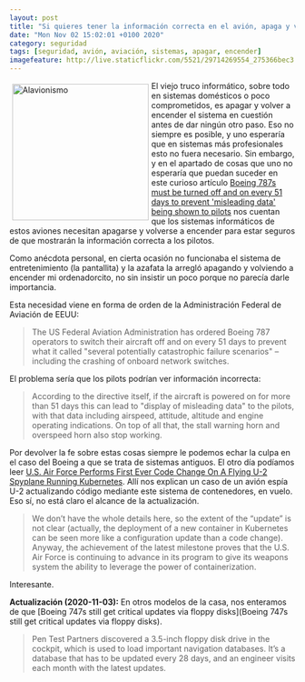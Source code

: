 ```yaml
--- 
layout: post
title: "Si quieres tener la información correcta en el avión, apaga y vuelve a encender"
date: "Mon Nov 02 15:02:01 +0100 2020"
category: seguridad
tags: [seguridad, avión, aviación, sistemas, apagar, encender]
imagefeature: http://live.staticflickr.com/5521/29714269554_275366bec3.jpg
---
```


<a href="https://www.flickr.com/photos/fernand0/29714269554/" title="Alavionismo "><img src="http://live.staticflickr.com/5521/29714269554_275366bec3.jpg" alt="Alavionismo " width="240" style="float:left; margin:5px"></a>
El viejo truco informático, sobre todo en sistemas domésticos o poco comprometidos, es apagar y volver a encender el sistema en cuestión antes de dar ningún otro paso. Eso no siempre es posible, y uno esperaría que en sistemas más profesionales esto no fuera necesario.
Sin embargo, y en el apartado de cosas que uno no esperaría que puedan suceder en este curioso artículo [Boeing 787s must be turned off and on every 51 days to prevent 'misleading data' being shown to pilots](https://www.theregister.com/2020/04/02/boeing_787_power_cycle_51_days_stale_data/) nos cuentan que los sistemas informáticos de estos aviones necesitan apagarse y volverse a encender para estar seguros de que mostrarán la información correcta a los pilotos.

Como anécdota personal, en cierta ocasión no funcionaba el sistema de entretenimiento (la pantallita) y la azafata la arregló apagando y volviendo a encender mi ordenadorcito, no sin insistir un poco porque no parecía darle importancia.

Esta necesidad viene en forma de orden de la Administración Federal de Aviación de EEUU:

> The US Federal Aviation Administration has ordered Boeing 787 operators to switch their aircraft off and on every 51 days to prevent what it called "several potentially catastrophic failure scenarios" – including the crashing of onboard network switches.

El problema sería que los pilots podrían ver información incorrecta:

> According to the directive itself, if the aircraft is powered on for more than 51 days this can lead to "display of misleading data" to the pilots, with that data including airspeed, attitude, altitude and engine operating indications. On top of all that, the stall warning horn and overspeed horn also stop working.

Por devolver la fe sobre estas cosas siempre le podemos echar la culpa en el caso del Boeing a que se trata de  sistemas antiguos. El otro día podíamos leer [U.S. Air Force Performs First Ever Code Change On A Flying U-2 Spyplane Running Kubernetes](https://theaviationist.com/2020/10/19/u-s-air-force-performs-first-ever-code-change-on-a-flying-u-2-spyplane-running-kubernetes/).
Allí nos explican un caso de un avión espía U-2 actualizando código mediante este sistema de contenedores, en vuelo.
Eso sí, no está claro el alcance de la actualización.

> We don’t have the whole details here, so the extent of the “update” is not clear (actually, the deployment of a new container in Kubernetes can be seen more like a configuration update than a code change). Anyway, the achievement of the latest milestone proves that the U.S. Air Force is continuing to advance in its program to give its weapons system the ability to leverage the power of containerization.

Interesante.

**Actualización (2020-11-03):** En otros modelos de la casa, nos enteramos de que [Boeing 747s still get critical updates via floppy disks](Boeing 747s still get critical updates via floppy disks). 

> Pen Test Partners discovered a 3.5-inch floppy disk drive in the cockpit, which is used to load important navigation databases. It’s a database that has to be updated every 28 days, and an engineer visits each month with the latest updates.
